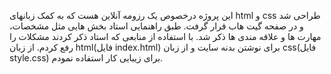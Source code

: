 این پروژه درخصوص یک رزومه آنلاین هست که به کمک زبانهای html و css طراحی شد و در صفحه گیت هاب قرار گرفت. طبق راهنمایی استاد بخش هایی مثل مشخصات، مهارت ها و علاقه مندی ها ذکر شد. با استفاده از منابعی که استاد ذکر کردند مشکلات را رفع کردم. از زبان html(فایل index.html) برای نوشتن بدنه سایت و از زبان css(فایل style.css) برای زیبایی کار استفاده نمودم.
